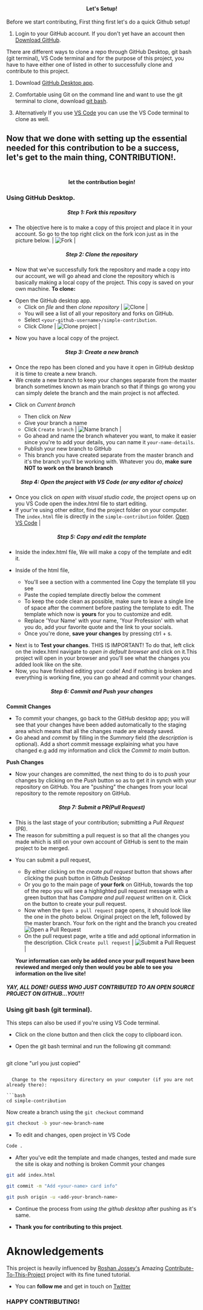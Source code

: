<h4 align="center">Let's Setup!</h4>

Before we start contributing, First thing first let's do a quick Github setup!

1. Login to your GitHub account. If you don't yet have an account then [Download GitHub](https://github.com).

There are different ways to clone a repo through GitHub Desktop, git bash (git terminal), VS Code terminal and for the purpose of this project, you have to have either one of listed in other to successfully clone and contribute to this project.

1. Download [GitHub Desktop app](https://desktop.github.com/).

2. Comfortable using Git on the command line and want to use the git terminal to clone, download [git bash](https://desktop.gitbash.com/).
   
3. Alternatively If you use [VS Code](https://code.visualstudio.com/ 'Visual Studio Code website') you can use the VS Code terminal to clone as well.
  
  
## Now that we done with setting up the essential needed for this contribution to be a success, let's get to the main thing, CONTRIBUTION!.<br><br>

<h4 align="center">let the contribution begin!</h4>

 ### Using GitHub Desktop.
<h5 align="center">Step 1: Fork this repository</h5>

- The objective here is to make a copy of this project and place it in your account. So go to the top right click on the fork icon just as in the picture below.
| ![Fork](readme-only/fork.png "click on 'Fork'") |

<h5 align="center">Step 2: Clone the repository</h5>

- Now that we've successfully fork the repository and made a copy into our account, we will go ahead and clone the repository which is basically making a local copy of the project. This copy is saved on your own machine.
**To clone:**

* Open the GitHub desktop app.
  * Click on _file_ and then _clone repository_ 
  | ![Clone](readme-only/clone.PNG 'click clone repository') |
  * You will see a list of all your repository and forks on GitHub.
  * Select `<your-github-username>/simple-contribution`.
  * Click _Clone_ 
  | ![Clone project](readme-only/clone-project.PNG 'click on <your-github-username>/simple-contribution') |

- Now you have a local copy of the project.

<h5 align="center">Step 3: Create a new branch</h5>

- Once the repo has been cloned and you have it open in GitHub desktop it is time to create a new branch.
- We create a new branch to keep your changes separate from the master branch sometimes known as main branch so that if things go wrong you can simply delete the branch and the main project is not affected.

* Click on _Current branch_
  * Then click on _New_
  * Give your branch a name
  * Click `Create branch`
  | ![Name branch](readme-only/branch-name.PNG 'Name your branch') |

  - Go ahead and name the branch whatever you want, to make it easier since you're to add your details, you can name it `your-name-details`.
  * Publish your new branch to GitHub

  - This branch you have created separate from the master branch and it's the branch you'll be working with. Whatever you do, **make sure NOT to work on the branch branch**

<h5 align="center">Step 4: Open the project with VS Code (or any editor of choice)</h5>

- Once you click on _open with visual studio code_, the project opens up on you VS Code open the index.html file to start editing.
- If your're using other editor, find the project folder on your computer. The `index.html` file is directly in the `simple-contribution` folder.
[Open VS Code](readme-only/vscode-open.PNG 'Open index.html in your text editor') |

<h5 align="center">Step 5: Copy and edit the template</h5>

- Inside the index.html file, We will make a copy of the template and edit it.

* Inside of the html file,
  * You'll see a section with a commented line <!-- THIS IS TEMPLATE TO COPY; COPY THIS TEMPLATE TO EDIT IN YOUR DETAILS --> Copy the template till you see <!-- END OF TEMPLATE -->
  * Paste the copied template directly below the comment <!-- PASTE THE COPIED TEMPLATE UNDER THIS LINE -->
  * To keep the code clean as possible, make sure to leave a single line of space after the comment before pasting the template to edit. The template which now is **yours** for you to customize and edit.
  * Replace 'Your Name' with your name, 'Your Profession' with what you do, add your favorite quote and the link to your socials.

  - Once you're done, **save your changes** by pressing ctrl + s.
- Next is to **Test your changes**. THIS IS IMPORTANT! To do that, left click on the index.html navigate to 
_open in default browser_ and click on it.This project will open in your browser and you'll see what the changes you added look like on the site. 
- Now, you have finished editing your code! And if nothing is broken and everything is working fine, you can go ahead and commit your changes.

<h5 align="center">Step 6: Commit and Push your changes</h5>

**Commit Changes**
- To commit your changes, go back to the GitHub desktop app; you will see that your changes have been added automatically to the staging area which means that all the changes made are already saved.
- Go ahead and _commit_ by filling in the _Summary_ field (the _description_ is optional). Add a short commit message explaining what you have changed e.g add my information and click the _Commit to main_ button.

**Push Changes**
- Now your changes are committed, the next thing to do is to _push_ your changes by clicking on the _Push_ button so as to get it in synch with your repository on GitHub. You are "pushing" the changes from your local repository to the remote repository on GitHub.
 
<h5 align="center">Step 7: Submit a PR(Pull Request)</h5>

- This is the last stage of your contribution; submitting a _Pull Request_ (PR).
- The reason for submitting a pull request is so that all the changes you made which is still on your own account of GitHub is sent to the main project to be merged.

* You can submit a pull request, 
  * By either clicking on the _create pull request_ button that shows after clicking the push button in Github Desktop
  * Or you go to the main page of **your fork** on GitHub, towards the top of the repo you will see a highlighted pull request message with a green button that has _Compare and pull request_ written on it. Click on the button to create your pull request.

  - Now when the `Open a pull request` page opens, it should look like the one in the photo below. Original project on the left, followed by the master branch. Your fork on the right and the branch you created 
  ![Open a Pull Request](readme-only/pull-request-branches.PNG 'You are requesting to merge your branch from your fork into the master branch of the original project')  
  - On the pull request page, write a title and add optional information in the description. Click `Create pull request`
  | ![Submit a Pull Request](readme-only/pull-request-open.PNG "Click the green button. Don't be scared!") |

  **Your information can only be added once your pull request have been reviewed and merged only then would you be able to see you information on the live site!**


##### YAY, ALL DONE! GUESS WHO JUST CONTRIBUTED TO AN OPEN SOURCE PROJECT ON GITHUB...YOU!!!

### Using git bash (git terminal).
This steps can also be used if you're using VS Code terminal.

- Click on the clone button and then click the copy to clipboard icon.

* Open the git bash terminal and run the following git command:
  ```bash
git clone "url you just copied"
```
  
  Change to the repository directory on your computer (if you are not already there):

```bash
cd simple-contribution
```

Now create a branch using the `git checkout` command

```bash
git checkout -b your-new-branch-name
```
- To edit and changes, open project in VS Code 

```bash
Code .
```

- After you've edit the template and made changes, tested and made sure the site is okay and nothing is broken
Commit your changes

```bash
git add index.html
```

```bash
git commit -m "Add <your-name> card info"
```

```bash
git push origin -u <add-your-branch-name>
```

- Continue the process from _using the github desktop_ after pushing as it's same.

- **Thank you for contributing to this project**.

# Aknowledgements

This project is heavily influenced by [Roshan Jossey's](https://github.com/Roshanjossey) Amazing [Contribute-To-This-Project](https://github.com/Roshanjossey/Contribute-To-This-Project) project with its fine tuned tutorial.

- You can **follow me** and get in touch on [Twitter](https://twitter.com/AlexStephanie10 '@AlexStephanie10')

### HAPPY CONTRIBUTING!